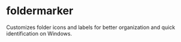 # foldermarker
Customizes folder icons and labels for better organization and quick identification on Windows.
